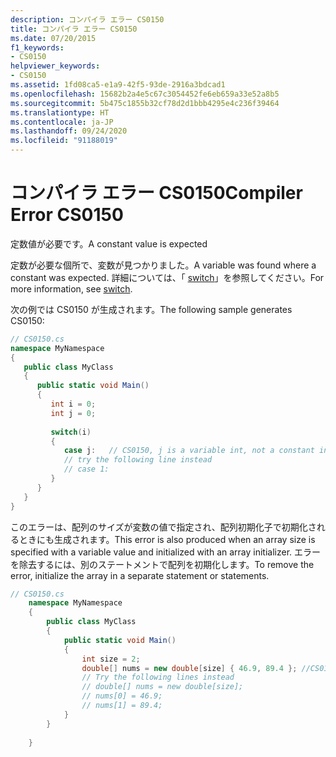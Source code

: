 ```yaml
---
description: コンパイラ エラー CS0150
title: コンパイラ エラー CS0150
ms.date: 07/20/2015
f1_keywords:
- CS0150
helpviewer_keywords:
- CS0150
ms.assetid: 1fd08ca5-e1a9-42f5-93de-2916a3bdcad1
ms.openlocfilehash: 15682b2a4e5c67c3054452fe6eb659a33e52a8b5
ms.sourcegitcommit: 5b475c1855b32cf78d2d1bbb4295e4c236f39464
ms.translationtype: HT
ms.contentlocale: ja-JP
ms.lasthandoff: 09/24/2020
ms.locfileid: "91188019"
---
```

# <a name="compiler-error-cs0150"></a><span data-ttu-id="25fc6-103">コンパイラ エラー CS0150</span><span class="sxs-lookup"><span data-stu-id="25fc6-103">Compiler Error CS0150</span></span>

<span data-ttu-id="25fc6-104">定数値が必要です。</span><span class="sxs-lookup"><span data-stu-id="25fc6-104">A constant value is expected</span></span>  
  
 <span data-ttu-id="25fc6-105">定数が必要な個所で、変数が見つかりました。</span><span class="sxs-lookup"><span data-stu-id="25fc6-105">A variable was found where a constant was expected.</span></span> <span data-ttu-id="25fc6-106">詳細については、「 [switch](../language-reference/keywords/switch.md)」を参照してください。</span><span class="sxs-lookup"><span data-stu-id="25fc6-106">For more information, see [switch](../language-reference/keywords/switch.md).</span></span>  
  
 <span data-ttu-id="25fc6-107">次の例では CS0150 が生成されます。</span><span class="sxs-lookup"><span data-stu-id="25fc6-107">The following sample generates CS0150:</span></span>  
  
```csharp  
// CS0150.cs  
namespace MyNamespace  
{  
   public class MyClass  
   {  
      public static void Main()  
      {  
         int i = 0;  
         int j = 0;  
  
         switch(i)  
         {  
            case j:   // CS0150, j is a variable int, not a constant int  
            // try the following line instead  
            // case 1:  
         }  
      }  
   }  
}  
```  
  
 <span data-ttu-id="25fc6-108">このエラーは、配列のサイズが変数の値で指定され、配列初期化子で初期化されるときにも生成されます。</span><span class="sxs-lookup"><span data-stu-id="25fc6-108">This error is also produced when an array size is specified with a variable value and initialized with an array initializer.</span></span> <span data-ttu-id="25fc6-109">エラーを除去するには、別のステートメントで配列を初期化します。</span><span class="sxs-lookup"><span data-stu-id="25fc6-109">To remove the error, initialize the array in a separate statement or statements.</span></span>  
  
```csharp  
// CS0150.cs  
    namespace MyNamespace  
    {  
        public class MyClass  
        {  
            public static void Main()  
            {  
                int size = 2;  
                double[] nums = new double[size] { 46.9, 89.4 }; //CS0150  
                // Try the following lines instead  
                // double[] nums = new double[size];  
                // nums[0] = 46.9;
                // nums[1] = 89.4;  
            }  
        }  
  
    }  
```
